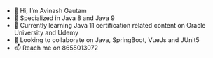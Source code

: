 - 👋 Hi, I’m Avinash Gautam
- 👀 Specialized in Java 8 and Java 9
- 🌱 Currently learning Java 11 certification related content on Oracle University and Udemy
- 💞️ Looking to collaborate on Java, SpringBoot, VueJs and JUnit5
- 📫 Reach me on 8655013072

<!---
avigautam/avigautam is a ✨ special ✨ repository because its `README.md` (this file) appears on your GitHub profile.
You can click the Preview link to take a look at your changes.
--->
